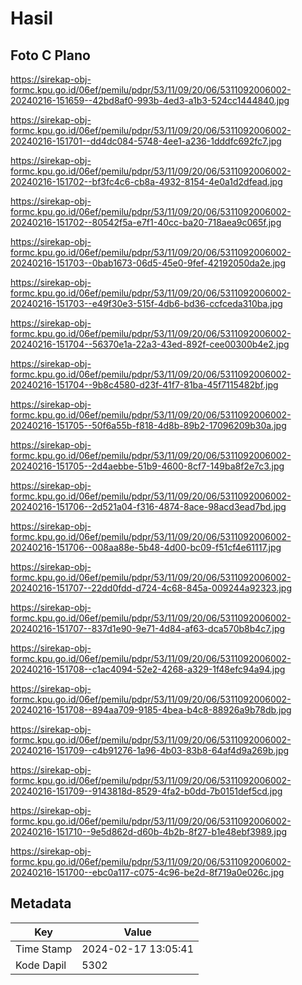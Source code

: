 # Hasil

## Foto C Plano

https://sirekap-obj-formc.kpu.go.id/06ef/pemilu/pdpr/53/11/09/20/06/5311092006002-20240216-151659--42bd8af0-993b-4ed3-a1b3-524cc1444840.jpg

https://sirekap-obj-formc.kpu.go.id/06ef/pemilu/pdpr/53/11/09/20/06/5311092006002-20240216-151701--dd4dc084-5748-4ee1-a236-1dddfc692fc7.jpg

https://sirekap-obj-formc.kpu.go.id/06ef/pemilu/pdpr/53/11/09/20/06/5311092006002-20240216-151702--bf3fc4c6-cb8a-4932-8154-4e0a1d2dfead.jpg

https://sirekap-obj-formc.kpu.go.id/06ef/pemilu/pdpr/53/11/09/20/06/5311092006002-20240216-151702--80542f5a-e7f1-40cc-ba20-718aea9c065f.jpg

https://sirekap-obj-formc.kpu.go.id/06ef/pemilu/pdpr/53/11/09/20/06/5311092006002-20240216-151703--0bab1673-06d5-45e0-9fef-42192050da2e.jpg

https://sirekap-obj-formc.kpu.go.id/06ef/pemilu/pdpr/53/11/09/20/06/5311092006002-20240216-151703--e49f30e3-515f-4db6-bd36-ccfceda310ba.jpg

https://sirekap-obj-formc.kpu.go.id/06ef/pemilu/pdpr/53/11/09/20/06/5311092006002-20240216-151704--56370e1a-22a3-43ed-892f-cee00300b4e2.jpg

https://sirekap-obj-formc.kpu.go.id/06ef/pemilu/pdpr/53/11/09/20/06/5311092006002-20240216-151704--9b8c4580-d23f-41f7-81ba-45f7115482bf.jpg

https://sirekap-obj-formc.kpu.go.id/06ef/pemilu/pdpr/53/11/09/20/06/5311092006002-20240216-151705--50f6a55b-f818-4d8b-89b2-17096209b30a.jpg

https://sirekap-obj-formc.kpu.go.id/06ef/pemilu/pdpr/53/11/09/20/06/5311092006002-20240216-151705--2d4aebbe-51b9-4600-8cf7-149ba8f2e7c3.jpg

https://sirekap-obj-formc.kpu.go.id/06ef/pemilu/pdpr/53/11/09/20/06/5311092006002-20240216-151706--2d521a04-f316-4874-8ace-98acd3ead7bd.jpg

https://sirekap-obj-formc.kpu.go.id/06ef/pemilu/pdpr/53/11/09/20/06/5311092006002-20240216-151706--008aa88e-5b48-4d00-bc09-f51cf4e61117.jpg

https://sirekap-obj-formc.kpu.go.id/06ef/pemilu/pdpr/53/11/09/20/06/5311092006002-20240216-151707--22dd0fdd-d724-4c68-845a-009244a92323.jpg

https://sirekap-obj-formc.kpu.go.id/06ef/pemilu/pdpr/53/11/09/20/06/5311092006002-20240216-151707--837d1e90-9e71-4d84-af63-dca570b8b4c7.jpg

https://sirekap-obj-formc.kpu.go.id/06ef/pemilu/pdpr/53/11/09/20/06/5311092006002-20240216-151708--c1ac4094-52e2-4268-a329-1f48efc94a94.jpg

https://sirekap-obj-formc.kpu.go.id/06ef/pemilu/pdpr/53/11/09/20/06/5311092006002-20240216-151708--894aa709-9185-4bea-b4c8-88926a9b78db.jpg

https://sirekap-obj-formc.kpu.go.id/06ef/pemilu/pdpr/53/11/09/20/06/5311092006002-20240216-151709--c4b91276-1a96-4b03-83b8-64af4d9a269b.jpg

https://sirekap-obj-formc.kpu.go.id/06ef/pemilu/pdpr/53/11/09/20/06/5311092006002-20240216-151709--9143818d-8529-4fa2-b0dd-7b0151def5cd.jpg

https://sirekap-obj-formc.kpu.go.id/06ef/pemilu/pdpr/53/11/09/20/06/5311092006002-20240216-151710--9e5d862d-d60b-4b2b-8f27-b1e48ebf3989.jpg

https://sirekap-obj-formc.kpu.go.id/06ef/pemilu/pdpr/53/11/09/20/06/5311092006002-20240216-151700--ebc0a117-c075-4c96-be2d-8f719a0e026c.jpg


## Metadata

| Key        | Value               |
| ---------- | ------------------- |
| Time Stamp | 2024-02-17 13:05:41 |
| Kode Dapil | 5302                |



